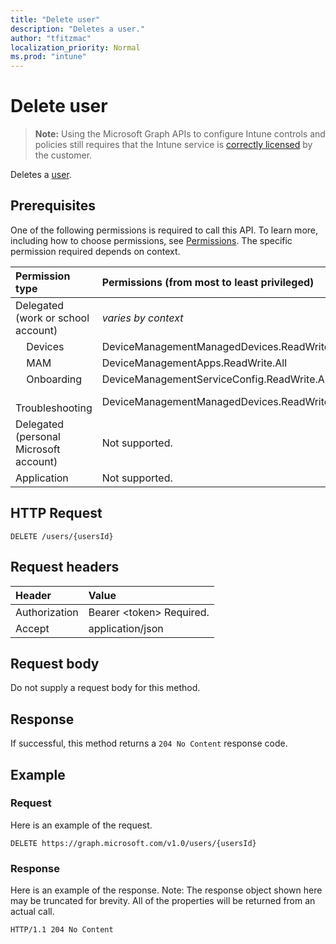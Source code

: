 ```yaml
---
title: "Delete user"
description: "Deletes a user."
author: "tfitzmac"
localization_priority: Normal
ms.prod: "intune"
---
```


# Delete user

> **Note:** Using the Microsoft Graph APIs to configure Intune controls and policies still requires that the Intune service is [correctly licensed](https://go.microsoft.com/fwlink/?linkid=839381) by the customer.

Deletes a [user](../resources/intune-shared-user.md).
## Prerequisites
One of the following permissions is required to call this API. To learn more, including how to choose permissions, see [Permissions](/graph/permissions-reference).  The specific permission required depends on context.

|Permission type|Permissions (from most to least privileged)|
|:---|:---|
|Delegated (work or school account)| _varies by context_|
| &nbsp; &nbsp; Devices | DeviceManagementManagedDevices.ReadWrite.All |
| &nbsp; &nbsp; MAM | DeviceManagementApps.ReadWrite.All |
| &nbsp; &nbsp; Onboarding | DeviceManagementServiceConfig.ReadWrite.All |
| &nbsp; &nbsp; Troubleshooting | DeviceManagementManagedDevices.ReadWrite.All |
|Delegated (personal Microsoft account)|Not supported.|
|Application|Not supported.|

## HTTP Request
<!-- {
  "blockType": "ignored"
}
-->
``` http
DELETE /users/{usersId}
```

## Request headers
|Header|Value|
|:---|:---|
|Authorization|Bearer &lt;token&gt; Required.|
|Accept|application/json|

## Request body
Do not supply a request body for this method.

## Response
If successful, this method returns a `204 No Content` response code.

## Example

### Request
Here is an example of the request.

``` http
DELETE https://graph.microsoft.com/v1.0/users/{usersId}
```

### Response
Here is an example of the response. Note: The response object shown here may be truncated for brevity. All of the properties will be returned from an actual call.

``` http
HTTP/1.1 204 No Content
```



